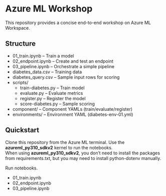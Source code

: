 # Azure ML Workshop

This repository provides a concise end-to-end workshop on Azure ML Workspace.

## Structure

- 01_train.ipynb – Train a model
- 02_endpoint.ipynb – Create and test an endpoint
- 03_pipeline.ipynb – Orchestrate a simple pipeline
- diabetes_data.csv – Training data
- diabetes_query.csv – Sample input rows for scoring
- scripts/
  - train-diabetes.py – Train model
  - evaluate.py – Evaluate metrics
  - register.py – Register the model
  - score-diabetes.py – Sample scoring
- component/ – Component YAMLs (train/evaluate/register)
- environments/ – Environment YAML (diabetes-env-01.yml)

## Quickstart

Clone this repository from the Azure ML terminal.
Use the **azureml_py310_sdkv2** kernel to run the notebooks.
<br>When using **azureml_py310_sdkv2**, you don’t need to install the packages from requirements.txt, but you may need to install python-dotenv manually.

Run notebooks.
- 01_train.ipynb
- 02_endpoint.ipynb
- 03_pipeline.ipynb


